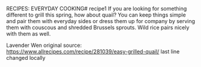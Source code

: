 RECIPES: EVERYDAY COOKING# recipe1
If you are looking for something different to grill this spring, how about quail? 
You can keep things simple and pair them with everyday sides or dress them up for company by serving them with couscous and shredded Brussels sprouts. Wild rice pairs nicely with them as well.

Lavender Wen
original source: https://www.allrecipes.com/recipe/281039/easy-grilled-quail/
last line changed locally